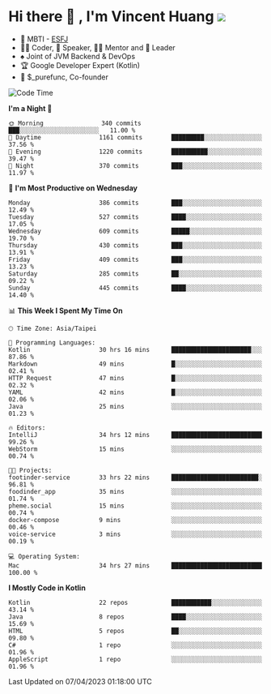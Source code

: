 # Hi there 👋 , I'm Vincent Huang ![](https://komarev.com/ghpvc/?username=Jian-Min-Huang)
- 👀 MBTI - [ESFJ](https://www.16personalities.com/esfj-personality)
- 👨‍💻 Coder, 🎤 Speaker, 👨‍🏫 Mentor and 🚀 Leader
- ♠️ Joint of JVM Backend & DevOps
- 🏆 Google Developer Expert (Kotlin)
- 💼 $_purefunc, Co-founder

<!--START_SECTION:waka-->
![Code Time](http://img.shields.io/badge/Code%20Time-1%2C841%20hrs%206%20mins-blue)

**I'm a Night 🦉** 

```text
🌞 Morning                340 commits         ███░░░░░░░░░░░░░░░░░░░░░░   11.00 % 
🌆 Daytime                1161 commits        █████████░░░░░░░░░░░░░░░░   37.56 % 
🌃 Evening                1220 commits        ██████████░░░░░░░░░░░░░░░   39.47 % 
🌙 Night                  370 commits         ███░░░░░░░░░░░░░░░░░░░░░░   11.97 % 
```
📅 **I'm Most Productive on Wednesday** 

```text
Monday                   386 commits         ███░░░░░░░░░░░░░░░░░░░░░░   12.49 % 
Tuesday                  527 commits         ████░░░░░░░░░░░░░░░░░░░░░   17.05 % 
Wednesday                609 commits         █████░░░░░░░░░░░░░░░░░░░░   19.70 % 
Thursday                 430 commits         ███░░░░░░░░░░░░░░░░░░░░░░   13.91 % 
Friday                   409 commits         ███░░░░░░░░░░░░░░░░░░░░░░   13.23 % 
Saturday                 285 commits         ██░░░░░░░░░░░░░░░░░░░░░░░   09.22 % 
Sunday                   445 commits         ████░░░░░░░░░░░░░░░░░░░░░   14.40 % 
```


📊 **This Week I Spent My Time On** 

```text
🕑︎ Time Zone: Asia/Taipei

💬 Programming Languages: 
Kotlin                   30 hrs 16 mins      ██████████████████████░░░   87.86 % 
Markdown                 49 mins             █░░░░░░░░░░░░░░░░░░░░░░░░   02.41 % 
HTTP Request             47 mins             █░░░░░░░░░░░░░░░░░░░░░░░░   02.32 % 
YAML                     42 mins             █░░░░░░░░░░░░░░░░░░░░░░░░   02.06 % 
Java                     25 mins             ░░░░░░░░░░░░░░░░░░░░░░░░░   01.23 % 

🔥 Editors: 
IntelliJ                 34 hrs 12 mins      █████████████████████████   99.26 % 
WebStorm                 15 mins             ░░░░░░░░░░░░░░░░░░░░░░░░░   00.74 % 

🐱‍💻 Projects: 
footinder-service        33 hrs 22 mins      ████████████████████████░   96.81 % 
foodinder_app            35 mins             ░░░░░░░░░░░░░░░░░░░░░░░░░   01.74 % 
pheme.social             15 mins             ░░░░░░░░░░░░░░░░░░░░░░░░░   00.74 % 
docker-compose           9 mins              ░░░░░░░░░░░░░░░░░░░░░░░░░   00.46 % 
voice-service            3 mins              ░░░░░░░░░░░░░░░░░░░░░░░░░   00.19 % 

💻 Operating System: 
Mac                      34 hrs 27 mins      █████████████████████████   100.00 % 
```

**I Mostly Code in Kotlin** 

```text
Kotlin                   22 repos            ███████████░░░░░░░░░░░░░░   43.14 % 
Java                     8 repos             ████░░░░░░░░░░░░░░░░░░░░░   15.69 % 
HTML                     5 repos             ██░░░░░░░░░░░░░░░░░░░░░░░   09.80 % 
C#                       1 repo              ░░░░░░░░░░░░░░░░░░░░░░░░░   01.96 % 
AppleScript              1 repo              ░░░░░░░░░░░░░░░░░░░░░░░░░   01.96 % 
```




 Last Updated on 07/04/2023 01:18:00 UTC
<!--END_SECTION:waka-->
